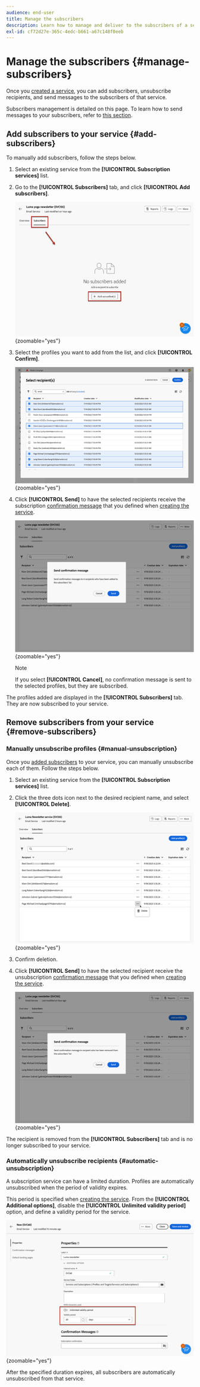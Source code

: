 ```yaml
---
audience: end-user
title: Manage the subscribers
description: Learn how to manage and deliver to the subscribers of a service in Adobe Campaign Web
exl-id: cf72d27e-365c-4edc-b661-a67c148f0eeb
---
```

# Manage the subscribers {#manage-subscribers}

Once you [created a service](manage-services.md#create-service), you can add subscribers, unsubscribe recipients, and send messages to the subscribers of that service.

Subscribers management is detailed on this page. To learn how to send messages to your subscribers, refer to [this section](../msg/send-to-subscribers.md).

## Add subscribers to your service {#add-subscribers}

To manually add subscribers, follow the steps below.

1. Select an existing service from the **[!UICONTROL Subscription services]** list.

1. Go to the **[!UICONTROL Subscribers]** tab, and click **[!UICONTROL Add subscribers]**.

    ![Screenshot showing the Subscribers tab in the Subscription services interface.](assets/service-subscribers-tab.png){zoomable="yes"}

1. Select the profiles you want to add from the list, and click **[!UICONTROL Confirm]**.

    ![Screenshot showing the profile selection interface for adding subscribers.](assets/service-subscribers-select-profiles.png){zoomable="yes"}

1. Click **[!UICONTROL Send]**<!--if you click cancel, does it mean that no message is sent but recipients are still subscribed, or they are not subscribed? it's 2 different actions in the console)--> to have the selected recipients receive the subscription [confirmation message](manage-services.md#create-confirmation-message) that you defined when [creating the service](manage-services.md#create-service).

    ![Screenshot showing the confirmation message interface for adding subscribers.](assets/service-subscribers-confirmation-msg.png){zoomable="yes"}

    >[!NOTE]
    >
    >If you select **[!UICONTROL Cancel]**, no confirmation message is sent to the selected profiles, but they are subscribed.

The profiles added are displayed in the **[!UICONTROL Subscribers]** tab. They are now subscribed to your service.

## Remove subscribers from your service {#remove-subscribers}

### Manually unsubscribe profiles {#manual-unsubscription}

Once you [added subscribers](#add-subscribers) to your service, you can manually unsubscribe each of them. Follow the steps below.

1. Select an existing service from the **[!UICONTROL Subscription services]** list.

1. Click the three dots icon next to the desired recipient name, and select **[!UICONTROL Delete]**.

    ![Screenshot showing the delete option for unsubscribing profiles.](assets/service-subscribers-delete.png){zoomable="yes"}

1. Confirm deletion.

1. Click **[!UICONTROL Send]** to have the selected recipient receive the unsubscription [confirmation message](manage-services.md#create-confirmation-message) that you defined when [creating the service](manage-services.md#create-service).

    ![Screenshot showing the confirmation message interface for unsubscribing profiles.](assets/service-subscribers-delete-confirmation.png){zoomable="yes"}

The recipient is removed from the **[!UICONTROL Subscribers]** tab and is no longer subscribed to your service.

### Automatically unsubscribe recipients {#automatic-unsubscription}

A subscription service can have a limited duration. Profiles are automatically unsubscribed when the period of validity expires.

This period is specified when [creating the service](manage-services.md#create-service). From the **[!UICONTROL Additional options]**, disable the **[!UICONTROL Unlimited validity period]** option, and define a validity period for the service.

![Screenshot showing the validity period configuration for a subscription service.](assets/service-create-validity-period.png){zoomable="yes"}

After the specified duration expires, all subscribers are automatically unsubscribed from that service.